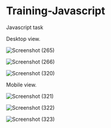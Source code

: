 # Training-Javascript

Javascript task

Desktop view.

![Screenshot (265)](https://user-images.githubusercontent.com/107789881/231959878-7de7eb50-75c0-4f96-a807-9fab7b44a385.png)

![Screenshot (266)](https://user-images.githubusercontent.com/107789881/231960036-a591493a-9edc-4947-a250-5c613b1fe3ee.png)

![Screenshot (320)](https://user-images.githubusercontent.com/107789881/231960106-190925cd-cdce-46f9-9f5d-244d13b60879.png)

Mobile view.

![Screenshot (321)](https://user-images.githubusercontent.com/107789881/231960307-a787089b-920d-4d4a-8620-8fdb687c7ac1.png)

![Screenshot (322)](https://user-images.githubusercontent.com/107789881/231960335-035cfe7e-c9d0-4894-ae46-2eb92a4a75c9.png)

![Screenshot (323)](https://user-images.githubusercontent.com/107789881/231960352-15cf5826-e3ff-4823-90a3-a6501728bf90.png)
